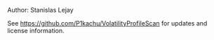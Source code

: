 Author: Stanislas Lejay

See https://github.com/P1kachu/VolatilityProfileScan for updates and license information.

